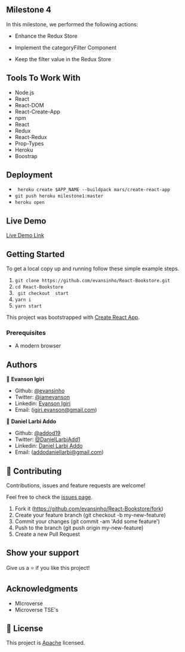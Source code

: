 ## Milestone 4

In this milestone, we performed the following actions:

- Enhance the Redux Store

- Implement the categoryFilter Component

- Keep the filter value in the Redux Store


## Tools To Work With

- Node.js
- React
- React-DOM
- React-Create-App
- npm
- React
- Redux
- React-Redux
- Prop-Types
- Heroku
- Boostrap

## Deployment

- ``` heroku create $APP_NAME --buildpack mars/create-react-app```
- ``` git push heroku milestone1:master ```
- ` heroku open `

## Live Demo

[Live Demo Link](https://shrouded-brushlands-72459.herokuapp.com/)



## Getting Started

To get a local copy up and running follow these simple example steps.

1. ``` git clone https://github.com/evansinho/React-Bookstore.git ```
2. ``` cd React-Bookstore ```
3. ``` git checkout  start```
4. ``` yarn i ```
5. ``` yarn start ```


This project was bootstrapped with [Create React App](https://github.com/facebook/create-react-app).


### Prerequisites

- A modern browser

## Authors

👤 **Evanson Igiri**

- Github: [@evansinho](https://github.com/evansinho)
- Twitter: [@iamevanson](https://twitter.com/iamevanson)
- Linkedin: [Evanson Igiri](https://linkedin.com/in/evanson-igiri)
- Email: (igiri.evanson@gmail.com)

👤 **Daniel Larbi Addo**

- Github: [@addod19](https://github.com/addod19)
- Twitter: [@DanielLarbiAdd1](https://twitter.com/DanielLarbiAdd1)
- Linkedin: [Daniel Larbi Addo](https://linkedin.com/in/daniel-larbi-addo/)
- Email: (addodaniellarbi@gmail.com)

## 🤝 Contributing

Contributions, issues and feature requests are welcome!

Feel free to check the [issues page](https://github.com/evansinho/React-Bookstore/issues).


1. Fork it (https://github.com/evansinho/React-Bookstore/fork)
2. Create your feature branch (git checkout -b my-new-feature)
3. Commit your changes (git commit -am 'Add some feature')
4. Push to the branch (git push origin my-new-feature)
5. Create a new Pull Request

## Show your support

Give us a ⭐️ if you like this project!

## Acknowledgments

- MIcroverse
- Microverse TSE's

## 📝 License

This project is [Apache](lic.url) licensed.
